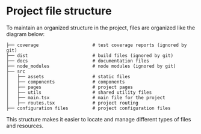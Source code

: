 # Project file structure

To maintain an organized structure in the project, files are organized like the diagram below:

```
├── coverage                    # test coverage reports (ignored by git)
├── dist                        # build files (ignored by git)
├── docs                        # documentation files
├── node_modules                # node modules (ignored by git)
├── src
│   ├── assets                  # static files
│   ├── components              # components
│   ├── pages                   # project pages
│   ├── utils                   # shared utility files
│   ├── main.tsx                # main file for the project
│   ├── routes.tsx              # project routing
├── configuration files         # project configuration files

```

This structure makes it easier to locate and manage different types of files and resources.
